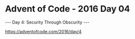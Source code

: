 # Advent of Code - 2016 Day 04

--- Day 4: Security Through Obscurity ---

https://adventofcode.com/2016/day/4
